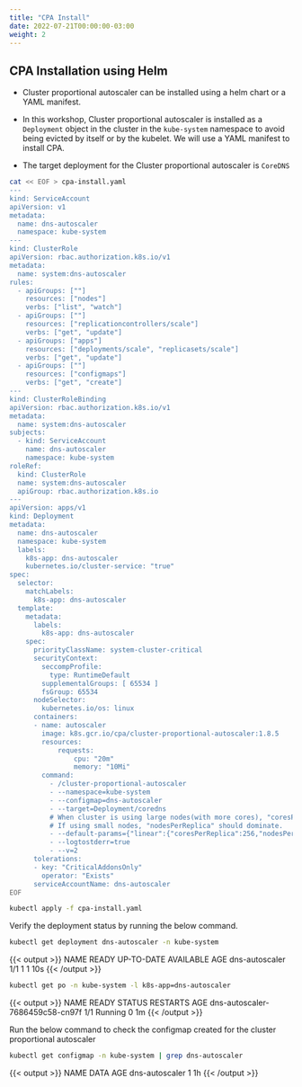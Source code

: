 ```yaml
---
title: "CPA Install"
date: 2022-07-21T00:00:00-03:00
weight: 2
---
```


## CPA Installation using Helm

* Cluster proportional autoscaler can be installed using a helm chart or a YAML manifest.

* In this workshop, Cluster proportional autoscaler is installed as a `Deployment` object in the cluster in the `kube-system` namespace to avoid being evicted by itself or by the kubelet. We will use a YAML manifest to install CPA.

* The target deployment for the Cluster proportional autoscaler is `CoreDNS`

```bash
cat << EOF > cpa-install.yaml
---
kind: ServiceAccount
apiVersion: v1
metadata:
  name: dns-autoscaler
  namespace: kube-system
---
kind: ClusterRole
apiVersion: rbac.authorization.k8s.io/v1
metadata:
  name: system:dns-autoscaler
rules:
  - apiGroups: [""]
    resources: ["nodes"]
    verbs: ["list", "watch"]
  - apiGroups: [""]
    resources: ["replicationcontrollers/scale"]
    verbs: ["get", "update"]
  - apiGroups: ["apps"]
    resources: ["deployments/scale", "replicasets/scale"]
    verbs: ["get", "update"]
  - apiGroups: [""]
    resources: ["configmaps"]
    verbs: ["get", "create"]
---
kind: ClusterRoleBinding
apiVersion: rbac.authorization.k8s.io/v1
metadata:
  name: system:dns-autoscaler
subjects:
  - kind: ServiceAccount
    name: dns-autoscaler
    namespace: kube-system
roleRef:
  kind: ClusterRole
  name: system:dns-autoscaler
  apiGroup: rbac.authorization.k8s.io
---
apiVersion: apps/v1
kind: Deployment
metadata:
  name: dns-autoscaler
  namespace: kube-system
  labels:
    k8s-app: dns-autoscaler
    kubernetes.io/cluster-service: "true"
spec:
  selector:
    matchLabels:
      k8s-app: dns-autoscaler
  template:
    metadata:
      labels:
        k8s-app: dns-autoscaler
    spec:
      priorityClassName: system-cluster-critical
      securityContext:
        seccompProfile:
          type: RuntimeDefault
        supplementalGroups: [ 65534 ]
        fsGroup: 65534
      nodeSelector:
        kubernetes.io/os: linux
      containers:
      - name: autoscaler
        image: k8s.gcr.io/cpa/cluster-proportional-autoscaler:1.8.5
        resources:
            requests:
                cpu: "20m"
                memory: "10Mi"
        command:
          - /cluster-proportional-autoscaler
          - --namespace=kube-system
          - --configmap=dns-autoscaler
          - --target=Deployment/coredns
          # When cluster is using large nodes(with more cores), "coresPerReplica" should dominate.
          # If using small nodes, "nodesPerReplica" should dominate.
          - --default-params={"linear":{"coresPerReplica":256,"nodesPerReplica":16,"preventSinglePointFailure":true,"includeUnschedulableNodes":true}}
          - --logtostderr=true
          - --v=2
      tolerations:
      - key: "CriticalAddonsOnly"
        operator: "Exists"
      serviceAccountName: dns-autoscaler
EOF
```

```bash
kubectl apply -f cpa-install.yaml
```

Verify the deployment status by running the below command.

```bash
kubectl get deployment dns-autoscaler -n kube-system
```

{{< output >}}
NAME             READY   UP-TO-DATE   AVAILABLE   AGE
dns-autoscaler   1/1     1            1           10s
{{< /output >}}

```bash
kubectl get po -n kube-system -l k8s-app=dns-autoscaler
```

{{< output >}}
NAME                              READY   STATUS    RESTARTS   AGE
dns-autoscaler-7686459c58-cn97f   1/1     Running   0          1m
{{< /output >}}

Run the below command to check the configmap created for the cluster proportional autoscaler

```bash
kubectl get configmap -n kube-system | grep dns-autoscaler
```

{{< output >}}
NAME                                 DATA   AGE
dns-autoscaler                       1      1h
{{< /output >}}
